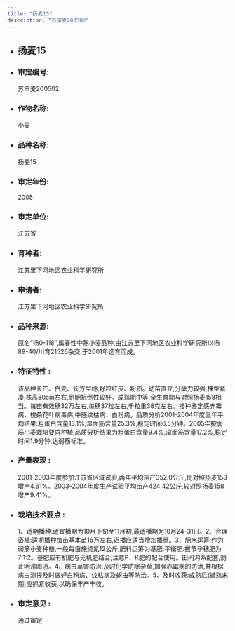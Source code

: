 ```yaml
---
title: "扬麦15"
description: "苏审麦200502"
---
```

* ## 扬麦15
* ###  审定编号:  
   苏审麦200502

*  ### 作物名称:  
   小麦

*   ###  品种名称: 
    扬麦15

*   ### 审定年份: 
    2005

*   ### 审定单位:  
    江苏省

*   ### 育种者:  
    江苏里下河地区农业科学研究所

*   ### 申请者:  
    江苏里下河地区农业科学研究所

*   ### 品种来源:  
    原名“扬0-118”,属春性中熟小麦品种,由江苏里下河地区农业科学研究所以扬89-40/川育21526杂交,于2001年选育而成。

*   ### 特征特性 : 
    该品种长芒、白壳、长方型穗,籽粒红皮、粉质。幼苗直立,分蘖力较强,株型紧凑,株高80cm左右,耐肥抗倒性较好。成熟期中等,全生育期与对照扬麦158相当。每亩有效穗32万左右,每穗37粒左右,千粒重38克左右。接种鉴定感赤霉病、梭条花叶病毒病,中感纹枯病、白粉病。品质分析2001-2004年度三年平均结果:粗蛋白含量13.1%,湿面筋含量25.3%,稳定时间6.5分钟。2005年按弱筋小麦栽培要求种植,品质分析结果为粗蛋白含量9.4%,湿面筋含量17.2%,稳定时间1.9分钟,达弱筋标准。

*   ### 产量表现 : 
    2001-2003年度参加江苏省区域试验,两年平均亩产352.0公斤,比对照扬麦158增产4.61%。2003-2004年度生产试验平均亩产424.42公斤,较对照扬麦158增产9.41%。

*   ### 栽培技术要点 : 
    1、适期播种:适宜播期为10月下旬至11月初,最适播期为10月24-31日。2、合理密植:适期播种每亩基本苗16万左右,迟播应适当增加播量。3、肥水运筹:作为弱筋小麦种植,一般每亩施纯氮12公斤,肥料运筹为基肥:平衡肥:拔节孕穗肥为7:1:2。基肥应有机肥与无机肥结合,注意P、K肥的配合使用。田间沟系配套,防止明涝暗渍。4、病虫草害防治:及时化学防除杂草,加强赤霉病的防治,并根据病虫测报及时做好白粉病、纹枯病及蚜虫等防治。5、及时收获:成熟后(蜡熟末期)应抓紧收获,以确保丰产丰收。

*   ### 审定意见 : 
    通过审定
